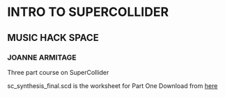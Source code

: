 # INTRO TO SUPERCOLLIDER
## MUSIC HACK SPACE
### JOANNE ARMITAGE

Three part course on SuperCollider

sc_synthesis_final.scd is the worksheet for Part One
Download from [here](https://www.dropbox.com/sh/o42d7vcmzdr3trl/AAAd0qnrTXPXj2vPpDzUxsKoa?dl=0)
